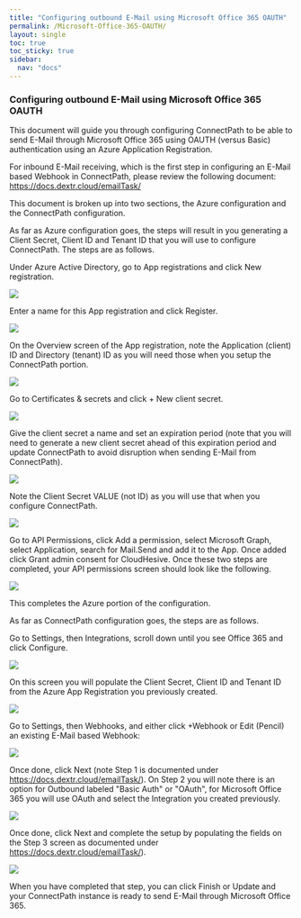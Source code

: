 ```yaml
---
title: "Configuring outbound E-Mail using Microsoft Office 365 OAUTH"
permalink: /Microsoft-Office-365-OAUTH/
layout: single
toc: true
toc_sticky: true
sidebar:
  nav: "docs"
---
```


### Configuring outbound E-Mail using Microsoft Office 365 OAUTH

This document will guide you through configuring ConnectPath to be able
to send E-Mail through Microsoft Office 365 using OAUTH (versus Basic)
authentication using an Azure Application Registration.

For inbound E-Mail receiving, which is the first step in configuring an
E-Mail based Webhook in ConnectPath, please review the following
document: https://docs.dextr.cloud/emailTask/

This document is broken up into two sections, the Azure configuration
and the ConnectPath configuration.

As far as Azure configuration goes, the steps will result in you
generating a Client Secret, Client ID and Tenant ID that you will use to
configure ConnectPath. The steps are as follows.

Under Azure Active Directory, go to App registrations and click New
registration.

![](./Microsoft-Office-365-OAUTH/media/image1.png)

Enter a name for this App registration and click Register.

![](./Microsoft-Office-365-OAUTH/media/image2.png)

On the Overview screen of the App registration, note the Application
(client) ID and Directory (tenant) ID as you will need those when you
setup the ConnectPath portion.

![](./Microsoft-Office-365-OAUTH/media/image3.png)

Go to Certificates & secrets and click + New client secret.

![](./Microsoft-Office-365-OAUTH/media/image4.png)

Give the client secret a name and set an expiration period (note that
you will need to generate a new client secret ahead of this expiration
period and update ConnectPath to avoid disruption when sending E-Mail
from ConnectPath).

![](./Microsoft-Office-365-OAUTH/media/image5.png)

Note the Client Secret VALUE (not ID) as you will use that when you
configure ConnectPath.

![](./Microsoft-Office-365-OAUTH/media/image6.png)

Go to API Permissions, click Add a permission, select Microsoft Graph,
select Application, search for Mail.Send and add it to the App. Once
added click Grant admin consent for CloudHesive. Once these two steps
are completed, your API permissions screen should look like the
following.

![](./Microsoft-Office-365-OAUTH/media/image7.png)

This completes the Azure portion of the configuration.

As far as ConnectPath configuration goes, the steps are as follows.

Go to Settings, then Integrations, scroll down until you see Office 365
and click Configure.

![](./Microsoft-Office-365-OAUTH/media/image8.png)

On this screen you will populate the Client Secret, Client ID and Tenant
ID from the Azure App Registration you previously created.

![](./Microsoft-Office-365-OAUTH/media/image9.png)

Go to Settings, then Webhooks, and either click +Webhook or Edit
(Pencil) an existing E-Mail based Webhook:

![](./Microsoft-Office-365-OAUTH/media/image10.png)

Once done, click Next (note Step 1 is documented under
<https://docs.dextr.cloud/emailTask/>). On Step 2 you will note there is
an option for Outbound labeled "Basic Auth" or "OAuth", for Microsoft
Office 365 you will use OAuth and select the Integration you created
previously.

![](./Microsoft-Office-365-OAUTH/media/image11.png)

Once done, click Next and complete the setup by populating the fields on
the Step 3 screen as documented under
<https://docs.dextr.cloud/emailTask/>).

![](./Microsoft-Office-365-OAUTH/media/image12.png)

When you have completed that step, you can click Finish or Update and
your ConnectPath instance is ready to send E-Mail through Microsoft
Office 365.

